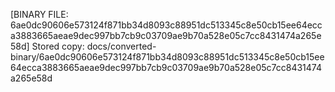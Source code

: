 [BINARY FILE: 6ae0dc90606e573124f871bb34d8093c88951dc513345c8e50cb15ee64ecca3883665aeae9dec997bb7cb9c03709ae9b70a528e05c7cc8431474a265e58d]
Stored copy: docs/converted-binary/6ae0dc90606e573124f871bb34d8093c88951dc513345c8e50cb15ee64ecca3883665aeae9dec997bb7cb9c03709ae9b70a528e05c7cc8431474a265e58d
